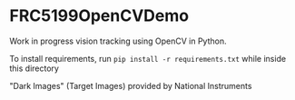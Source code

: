 # FRC5199OpenCVDemo

Work in progress vision tracking using OpenCV in Python.

To install requirements, run `pip install -r requirements.txt` while inside this directory

"Dark Images" (Target Images) provided by National Instruments

